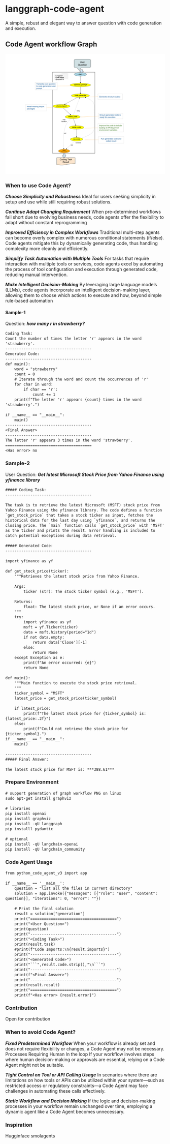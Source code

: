 # langgraph-code-agent
A simple, rebust and elegant way to answer question with code generation and execution.

## Code Agent workflow Graph

![code-agent-workflow-graph](Langgraph_code_agent.png?raw=true "code-agent")


### When to use Code Agent?

***Choose Simplicity and Robustness***
Ideal for users seeking simplicity in setup and use while still requiring robust solutions. 

***Continue Adapt Changing Requirement***
When pre-determined workflows fall short due to evolving business needs, code agents offer the flexibility to adapt without constant reprogramming 

***Improved Efficiency in Complex Workflows***
Traditional multi-step agents can become overly complex with numerous conditional statements (if/else). Code agents mitigate this by dynamically generating code, thus handling complexity more cleanly and efficiently.

***Simplify Task Automation with Multiple Tools***
For tasks that require interaction with multiple tools or services, code agents excel by automating the process of tool configuration and execution through generated code, reducing manual intervention.

***Make Intelligent Decision-Making***
By leveraging large language models (LLMs), code agents incorporate an intelligent decision-making layer, allowing them to choose which actions to execute and how, beyond simple rule-based automation

#### Sample-1
Question:  ***how many r in strawberry?***

```
Coding Task:
Count the number of times the letter 'r' appears in the word 'strawberry'.
--------------------------------------
Generated Code:
--------------------------------------
def main():
    word = "strawberry"
    count = 0
    # Iterate through the word and count the occurrences of 'r'
    for char in word:
        if char == 'r':
            count += 1
    print(f"The letter 'r' appears {count} times in the word 'strawberry'.")

if __name__ == "__main__":
    main() 
--------------------------------------
<Final Answer>
--------------------------------------
The letter 'r' appears 3 times in the word 'strawberry'.
======================================
<Has error> no
```

### Sample-2


User Question: ***Get latest Microsoft Stock Price from Yahoo Finance using yfinance library***

```
##### Coding Task:
--------------------------------------

The task is to retrieve the latest Microsoft (MSFT) stock price from Yahoo Finance using the yfinance library. The code defines a function `get_stock_price` that takes a stock ticker as input, fetches the historical data for the last day using `yfinance`, and returns the closing price. The `main` function calls `get_stock_price` with 'MSFT' as the ticker and prints the result. Error handling is included to catch potential exceptions during data retrieval.

##### Generated Code:
--------------------------------------

import yfinance as yf

def get_stock_price(ticker):
	"""Retrieves the latest stock price from Yahoo Finance.

	Args:
    	ticker (str): The stock ticker symbol (e.g., 'MSFT').

	Returns:
    	float: The latest stock price, or None if an error occurs.
	"""
	try:
    	import yfinance as yf
    	msft = yf.Ticker(ticker)
    	data = msft.history(period="1d")
    	if not data.empty:
        	return data['Close'][-1]
    	else:
        	return None
	except Exception as e:
    	print(f"An error occurred: {e}")
    	return None

def main():
	"""Main function to execute the stock price retrieval.
	"""
	ticker_symbol = "MSFT"
	latest_price = get_stock_price(ticker_symbol)

	if latest_price:
    	print(f"The latest stock price for {ticker_symbol} is: {latest_price:.2f}")
	else:
    	print(f"Could not retrieve the stock price for {ticker_symbol}.")
if __name__ == "__main__":
	main()

--------------------------------------
##### Final Answer:

The latest stock price for MSFT is: ***388.61***
```

### Prepare Environment
```
# support generation of graph workflow PNG on linux 
sudo apt-get install graphviz

# libraries 
pip install openai
pip install graphviz
pip install -qU langgraph
pip installl pydantic

# optional
pip install -qU langchain-openai
pip install -qU langchain_community
```

### Code Agent Usage
```
from python_code_agent_v3 import app

if __name__ == '__main__':
    question = "list all the files in current directory"
    solution = app.invoke({"messages": [{"role": "user", "content": question}], "iterations": 0, "error": ""})

    # Print the final solution
    result = solution["generation"]
    print("======================================")
    print("<User Question>")
    print(question)
    print("--------------------------------------")
    print("<Coding Task>")
    print(result.task)
    #print(f"Code Imports:\n{result.imports}")
    print("--------------------------------------")
    print("<Generated Code>")
    print("```",result.code.strip(),"\n```")
    print("--------------------------------------")
    print(f"<Final Answer>")
    print("--------------------------------------")
    print(result.result)
    print("======================================")
    print(f"<Has error> {result.error}")
```

### Contribution
Open for contribution

### When to avoid Code Agent?

***Fixed Predetermined Workflow***
When your workflow is already set and does not require flexibility or changes, a Code Agent may not be necessary.
Processes Requiring Human In the loop
If your workflow involves steps where human decision-making or approvals are essential, relying on a Code Agent might not be suitable.

***Tight Control on Tool or API Calling Usage***
In scenarios where there are limitations on how tools or APIs can be utilized within your system—such as restricted access or regulatory constraints—a Code Agent may face challenges in automating these calls effectively.

***Static Workflow and Decision Making***
If the logic and decision-making processes in your workflow remain unchanged over time, employing a dynamic agent like a Code Agent becomes unnecessary.


### Inspiration
Hugginface smolagents
